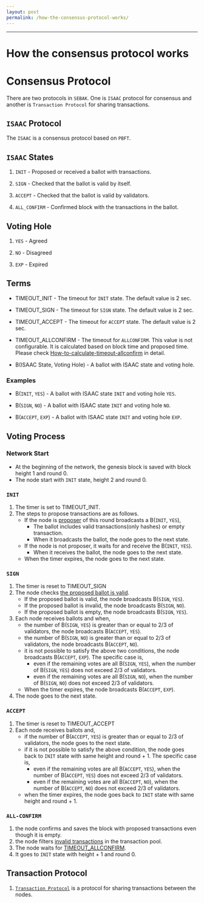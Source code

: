 ```yaml
---
layout: post
permalink: /how-the-consensus-protocol-works/
---
```

---
# How the consensus protocol works

# Consensus Protocol

There are two protocols in `SEBAK`. One is `ISAAC` protocol for consensus and another is `Transaction Protocol` for sharing transactions.

## `ISAAC` Protocol
The `ISAAC` is a consensus protocol based on `PBFT`.

## `ISAAC` States
1. `INIT` - Proposed or received a ballot with transactions.

1. `SIGN` - Checked that the ballot is valid by itself.

1. `ACCEPT` - Checked that the ballot is valid by validators.

1. `ALL_CONFIRM` - Confirmed block with the transactions in the ballot.

## Voting Hole

1. `YES` - Agreed

1. `NO` - Disagreed

1. `EXP` - Expired

## Terms

* TIMEOUT_INIT - The timeout for `INIT` state. The default value is 2 sec.

* TIMEOUT_SIGN - The timeout for `SIGN` state. The default value is 2 sec.

* TIMEOUT_ACCEPT - The timeout for `ACCEPT` state. The default value is 2 sec.

* TIMEOUT_ALLCONFIRM - The timeout for `ALLCONFIRM`. This value is not configurable. It is calculated based on block time and proposed time. Please check [How-to-calculate-timeout-allconfirm](./tech_how_to_calculate_timeout_allconfirm.md) in detail.

* B(ISAAC State, Voting Hole) - A ballot with ISAAC state and voting hole.

### Examples

* B(`INIT`, `YES`) - A ballot with ISAAC state `INIT` and voting hole `YES`.

* B(`SIGN`, `NO`) - A ballot with ISAAC state `INIT` and voting hole `NO`.

* B(`ACCEPT`, `EXP`) - A ballot with ISAAC state `INIT` and voting hole `EXP`.

## Voting Process

### Network Start
* At the beginning of the network, the genesis block is saved with block height 1 and round 0.
* The node start with `INIT` state, height 2 and round 0.

### `INIT`
1. The timer is set to TIMEOUT_INIT.
1. The steps to propose transactions are as follows.
   * If the node is [proposer](./tech_how_to_select_the_proposer.md) of this round broadcasts a B(`INIT`, `YES`),
      * The ballot includes valid transactions(only hashes) or empty transaction.
      * When it broadcasts the ballot, the node goes to the next state.
   * If the node is not proposer, it waits for and receive the B(`INIT`, `YES`).
      * When it receives the ballot, the node goes to the next state.
   * When the timer expires, the node goes to the next state.

### `SIGN`
1. The timer is reset to TIMEOUT_SIGN
1. The node checks [the proposed ballot is valid](./tech_how_to_check_a_ballot_is_valid.md).
   * If the proposed ballot is valid, the node broadcasts B(`SIGN`, `YES`).
   * If the proposed ballot is invalid, the node broadcasts B(`SIGN`, `NO`).
   * If the proposed ballot is empty, the node broadcasts B(`SIGN`, `YES`).
1. Each node receives ballots and when,
   * the number of B(`SIGN`, `YES`) is greater than or equal to 2/3 of validators, the node broadcasts B(`ACCEPT`, `YES`).
   * the number of B(`SIGN`, `NO`) is greater than or equal to 2/3 of validators, the node broadcasts B(`ACCEPT`, `NO`).
   * it is not possible to satisfy the above two conditions, the node broadcasts B(`ACCEPT`, `EXP`). The specific case is,
      * even if the remaining votes are all B(`SIGN`, `YES`), when the number of B(`SIGN`, `YES`) does not exceed 2/3 of validators.
      * even if the remaining votes are all B(`SIGN`, `NO`), when the number of B(`SIGN`, `NO`) does not exceed 2/3 of validators.
   * When the timer expires, the node broadcasts B(`ACCEPT`, `EXP`).
1. The node goes to the next state.

### `ACCEPT`
1. The timer is reset to TIMEOUT_ACCEPT
1. Each node receives ballots and,
   * if the number of B(`ACCEPT`, `YES`) is greater than or equal to 2/3 of validators, the node goes to the next state.
   * if it is not possible to satisfy the above condition, the node goes back to `INIT` state with same height and round + 1. The specific case is,
      * even if the remaining votes are all B(`ACCEPT`, `YES`), when the number of B(`ACCEPT`, `YES`) does not exceed 2/3 of validators.
      * even if the remaining votes are all B(`ACCEPT`, `NO`), when the number of B(`ACCEPT`, `NO`) does not exceed 2/3 of validators.
   * when the timer expires, the node goes back to `INIT` state with same height and round + 1.

### `ALL-CONFIRM`
1. the node confirms and saves the block with proposed transactions even though it is empty.
1. the node filters [invalid transactions](./tech_how_to_check_a_ballot_is_valid.md#transaction-validation) in the transaction pool.
1. The node waits for [TIMEOUT_ALLCONFIRM](./tech_how_to_calculate_timeout_allconfirm.md).
1. It goes to `INIT` state with height + 1 and round 0.

## Transaction Protocol
1. [`Transaction Protocol`](./tech_how_transactions_are_shared.md) is a protocol for sharing transactions between the nodes.
